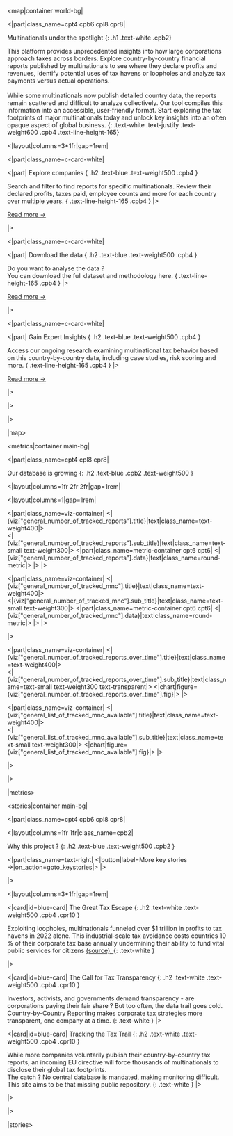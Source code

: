 [//]: # (Multinationals under the spotlight)

<map|container world-bg|

<|part|class_name=cpt4 cpb6 cpl8 cpr8|

Multinationals under the spotlight
{: .h1 .text-white .cpb2}

This platform provides unprecedented insights into  how large corporations approach taxes across borders. Explore 
country-by-country financial reports published by multinationals to see where they declare profits and revenues, 
identify potential uses of tax havens or loopholes and analyze tax payments versus actual operations.<br/><br/>
While some multinationals now publish detailed country data, the reports remain scattered and difficult to analyze 
collectively. Our tool compiles this information into an accessible, user-friendly format. Start exploring the tax 
footprints of major multinationals today and unlock key insights into an often opaque aspect of global business.
{: .text-white .text-justify .text-weight600 .cpb4 .text-line-height-165}

<|layout|columns=3*1fr|gap=1rem|

<|part|class_name=c-card-white|

<|part|
Explore companies
{ .h2 .text-blue .text-weight500 .cpb4 }

Search and filter to find reports for specific multinationals. Review their declared profits, taxes 
paid, employee counts and more for each country over multiple years.
{ .text-line-height-165 .cpb4 }
|>

[Read more &#8594;](/Company)

|>

<|part|class_name=c-card-white|

<|part|
Download the data
{ .h2 .text-blue .text-weight500 .cpb4 }

Do you want to analyse the data ?<br/>You can download the full dataset and methodology here.
{ .text-line-height-165 .cpb4 }
|>

[Read more &#8594;](/Download)

|>

<|part|class_name=c-card-white|

<|part|
Gain Expert Insights
{ .h2 .text-blue .text-weight500 .cpb4 }

Access our ongoing research examining multinational tax behavior based on this country-by-country data, including case 
studies, risk scoring and more.
{ .text-line-height-165 .cpb4 }
|>

[Read more &#8594;](/KeyStories)

|>

|>

|>

|map>

[//]: # (Our database is growing)

<metrics|container main-bg|

<|part|class_name=cpt4 cpl8 cpr8|

Our database is growing
{: .h2 .text-blue .cpb2 .text-weight500 }

<|layout|columns=1fr 2fr 2fr|gap=1rem|

<|layout|columns=1|gap=1rem|

<|part|class_name=viz-container|
<|{viz["general_number_of_tracked_reports"].title}|text|class_name=text-weight400|>
<br/>
<|{viz["general_number_of_tracked_reports"].sub_title}|text|class_name=text-small text-weight300|>
<|part|class_name=metric-container cpt6 cpt6|
<|{viz["general_number_of_tracked_reports"].data}|text|class_name=round-metric|>
|>
|>

<|part|class_name=viz-container|
<|{viz["general_number_of_tracked_mnc"].title}|text|class_name=text-weight400|>
<br/>
<|{viz["general_number_of_tracked_mnc"].sub_title}|text|class_name=text-small text-weight300|>
<|part|class_name=metric-container cpt6 cpt6|
<|{viz["general_number_of_tracked_mnc"].data}|text|class_name=round-metric|>
|>
|>

|>

<|part|class_name=viz-container|
<|{viz["general_number_of_tracked_reports_over_time"].title}|text|class_name=text-weight400|>
<br/>
<|{viz["general_number_of_tracked_reports_over_time"].sub_title}|text|class_name=text-small text-weight300 text-transparent|>
<|chart|figure={viz["general_number_of_tracked_reports_over_time"].fig}|>
|>

<|part|class_name=viz-container|
<|{viz["general_list_of_tracked_mnc_available"].title}|text|class_name=text-weight400|>
<br/>
<|{viz["general_list_of_tracked_mnc_available"].sub_title}|text|class_name=text-small text-weight300|>
<|chart|figure={viz["general_list_of_tracked_mnc_available"].fig}|>
|>

|>

|>

|metrics>

[//]: # (Why this project ?)

<stories|container main-bg|

<|part|class_name=cpt4 cpb6 cpl8 cpr8|

<|layout|columns=1fr 1fr|class_name=cpb2|

Why this project ?
{: .h2 .text-blue .text-weight500 .cpb2 }

<|part|class_name=text-right|
<|button|label=More key stories &#8594;|on_action=goto_keystories|>
|>

|>

<|layout|columns=3*1fr|gap=1rem|

<|card|id=blue-card|
The Great Tax Escape
{: .h2 .text-white .text-weight500 .cpb4 .cpr10 }

Exploiting loopholes, multinationals funneled over $1 trillion in profits to tax havens in 2022 alone. This 
industrial-scale tax avoidance costs countries 10 % of their corporate tax base annually undermining their ability to 
fund vital public services for citizens
<a class="text-white" href="https://www.taxobservatory.eu/publication/global-tax-evasion-report-2024/" target="_blank">
 (source).
</a>
{: .text-white }


|>

<|card|id=blue-card|
The Call for Tax Transparency
{: .h2 .text-white .text-weight500 .cpb4 .cpr10 }

Investors, activists, and governments demand transparency - are corporations paying their fair share ? But too often, 
the data trail goes cold. Country-by-Country Reporting makes corporate tax strategies more transparent, one company at 
a time.
{: .text-white }
|>

<|card|id=blue-card|
Tracking the Tax Trail
{: .h2 .text-white .text-weight500 .cpb4 .cpr10 }

While more companies voluntarily publish their country-by-country tax reports, an incoming EU directive will force 
thousands of multinationals to disclose their global tax footprints.<br/>
The catch ? No central database is mandated, making monitoring difficult. This site aims to be that missing public 
repository.
{: .text-white }
|>

|>

|>

|stories>
